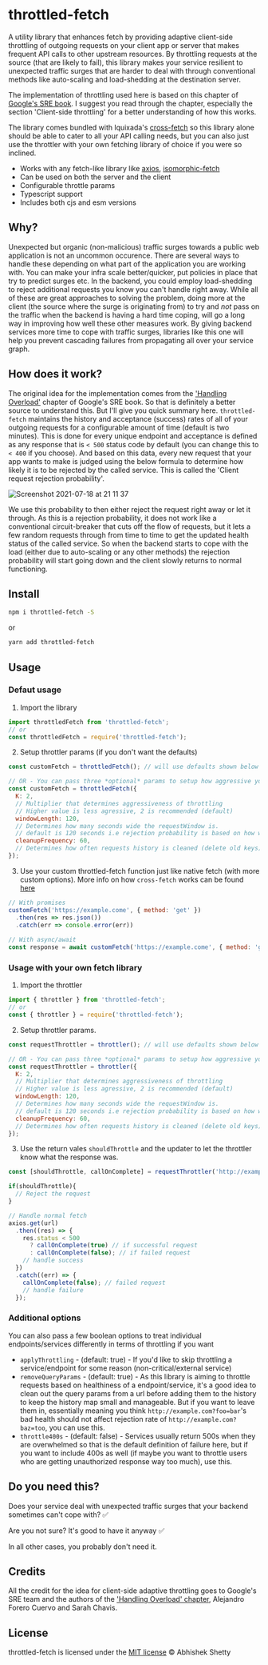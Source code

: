 # throttled-fetch

A utility library that enhances fetch by providing adaptive client-side throttling of outgoing requests on your client app or server that makes frequent API calls to other upstream resources.
By throttling requests at the source (that are likely to fail), this library makes your service resilient to unexpected traffic surges that are harder to deal with through conventional methods like auto-scaling and load-shedding at the destination server.

The implementation of throttling used here is based on this chapter of [Google's SRE book](https://sre.google/sre-book/handling-overload/). I suggest you read through the chapter, especially the section 'Client-side throttling' for a better understanding of how this works.

The library comes bundled with lquixada's [cross-fetch](https://github.com/lquixada/cross-fetch) so this library alone should be able to cater to all your API calling needs, but you can also just use the throttler with your own fetching library of choice if you were so inclined.

- Works with any fetch-like library like [axios](https://github.com/axios/axios), [isomorphic-fetch](https://github.com/matthew-andrews/isomorphic-fetch)
- Can be used on both the server and the client
- Configurable throttle params
- Typescript support
- Includes both cjs and esm versions

## Why?
Unexpected but organic (non-malicious) traffic surges towards a public web application is not an uncommon occurence. There are several ways to handle these depending on what part of the application you are working with. You can make your infra scale better/quicker, put policies in place that try to predict surges etc. In the backend, you could employ load-shedding to reject additional requests you know you can't handle right away. While all of these are great approaches to solving the problem, doing more at the client (the source where the surge is originating from) to try and _not_ pass on the traffic when the backend is having a hard time coping, will go a long way in improving how well these other measures work. By giving backend services more time to cope with traffic surges, libraries like this one will help you prevent cascading failures from propagating all over your service graph.  

## How does it work?
The original idea for the implementation comes from the ['Handling Overload'](https://sre.google/sre-book/handling-overload/) chapter of Google's SRE book. So that is definitely a better source to understand this. But I'll give you quick summary here. 
`throttled-fetch` maintains the history and acceptance (success) rates of all of your outgoing requests for a configurable amount of time (default is two minutes). This is done for every unique endpoint and acceptance is defined as any response that is `< 500` status code by default (you can change this to `< 400` if you choose). And based on this data, every new request that your app wants to make is judged using the below formula to determine how likely it is to be rejected by the called service. This is called the 'Client request rejection probability'. 

![Screenshot 2021-07-18 at 21 11 37](https://user-images.githubusercontent.com/7901653/126079594-6e86b4cb-c493-4c1f-84d4-58deba04aea0.png)

We use this probability to then either reject the request right away or let it through. As this is a rejection probability, it does not work like a conventional circuit-breaker that cuts off the flow of requests, but it lets a few random requests through from time to time to get the updated health status of the called service. So when the backend starts to cope with the load (either due to auto-scaling or any other methods) the rejection probability will start going down and the client slowly returns to normal functioning.   

## Install
```bash
npm i throttled-fetch -S
```
or

```bash
yarn add throttled-fetch
```

## Usage

### Defaut usage
1. Import the library
```javascript
import throttledFetch from 'throttled-fetch';
// or 
const throttledFetch = require('throttled-fetch');
```
2. Setup throttler params (if you don't want the defaults)
```javascript
const customFetch = throttledFetch(); // will use defaults shown below

// OR - You can pass three *optional* params to setup how aggressive your throttling will be
const customFetch = throttledFetch({
  K: 2, 
  // Multiplier that determines aggressiveness of throttling
  // Higher value is less agressive, 2 is recommended (default)
  windowLength: 120, 
  // Determines how many seconds wide the requestWindow is.
  // default is 120 seconds i.e rejection probability is based on how well the backend has been performing in the last 2 minutes
  cleanupFrequency: 60,
  // Determines how often requests history is cleaned (delete old keys), default 60 seconds
});
```
3. Use your custom throttled-fetch function just like native fetch (with more custom options). More info on how `cross-fetch` works can be found [here](https://github.com/lquixada/cross-fetch#usage)
```javascript
// With promises
customFetch('https://example.come', { method: 'get' })
  .then(res => res.json())
  .catch(err => console.error(err))
  
// With async/await
const response = await customFetch('https://example.come', { method: 'get' })
```
### Usage with your own fetch library

1. Import the throttler
```javascript
import { throttler } from 'throttled-fetch';
// or 
const { throttler } = require('throttled-fetch');
```
2. Setup throttler params. 
```javascript
const requestThrottler = throttler(); // will use defaults shown below

// OR - You can pass three *optional* params to setup how aggressive your throttling will be
const requestThrottler = throttler({
  K: 2, 
  // Multiplier that determines aggressiveness of throttling
  // Higher value is less agressive, 2 is recommended (default)
  windowLength: 120, 
  // Determines how many seconds wide the requestWindow is.
  // default is 120 seconds i.e rejection probability is based on how well the backend has been performing in the last 2 minutes
  cleanupFrequency: 60,
  // Determines how often requests history is cleaned (delete old keys), default 60 seconds
});
```
3. Use the return vales `shouldThrottle` and the updater to let the throttler know what the response was. 
```javascript
const [shouldThrottle, callOnComplete] = requestThrottler('http://example.com/api');

if(shouldThrottle){
  // Reject the request
}

// Handle normal fetch
axios.get(url)
  .then((res) => {
    res.status < 500
      ? callOnComplete(true) // if successful request
      : callOnComplete(false); // if failed request
    // handle success
  })
  .catch((err) => {
    callOnComplete(false); // failed request
    // handle failure
  });
```

### Additional options 

You can also pass a few boolean options to treat individual endpoints/services differently in terms of throttling if you want 
- `applyThrottling` - (default: true) - If you'd like to skip throttling a service/endpoint for some reason (non-critical/external service)
- `removeQueryParams` - (default: true) - As this library is aiming to throttle requests based on healthiness of a endpoint/service, it's a good idea to clean out the query params from a url before adding them to the history to keep the history map small and manageable. But if you want to leave them in, essentially meaning you think `http://example.com?foo=bar`'s bad health should not affect rejection rate of `http://example.com?baz=too`, you can use this.  
- `throttle400s` - (default: false) - Services usually return 500s when they are overwhelmed so that is the default definition of failure here, but if you want to include 400s as well (if maybe you want to throttle users who are getting unauthorized response way too much), use this. 

## Do you need this?
Does your service deal with unexpected traffic surges that your backend sometimes can't cope with? ✅

Are you not sure? It's good to have it anyway ✅

In all other cases, you probably don't need it. 

## Credits 
All the credit for the idea for client-side adaptive throttling goes to Google's SRE team and the authors of the ['Handling Overload' chapter](https://sre.google/sre-book/handling-overload/), Alejandro Forero Cuervo and Sarah Chavis.

## License
throttled-fetch is licensed under the [MIT license](https://github.com/abhishek-rs/throttled-fetch/blob/main/LICENSE) © Abhishek Shetty
